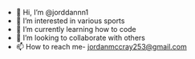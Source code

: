- 👋 Hi, I’m @jorddannn1
- 👀 I’m interested in various sports
- 🌱 I’m currently learning how to code 
- 💞️ I’m looking to collaborate with others 
- 📫 How to reach me- jordanmccray253@gmail.com

<!---
jorddannn1/jorddannn1 is a ✨ special ✨ repository because its `README.md` (this file) appears on your GitHub profile.
You can click the Preview link to take a look at your changes.
--->
